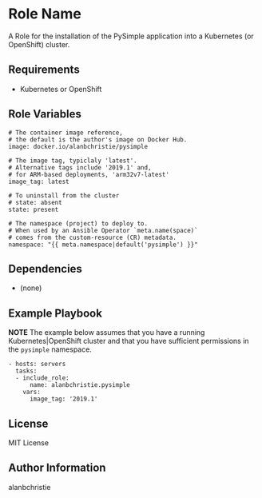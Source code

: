 Role Name
=========

A Role for the installation of the PySimple application into a Kubernetes
(or OpenShift) cluster.

Requirements
------------

-   Kubernetes or OpenShift 

Role Variables
--------------

    # The container image reference,
    # the default is the author's image on Docker Hub.
    image: docker.io/alanbchristie/pysimple
    
    # The image tag, typiclaly 'latest'.
    # Alternative tags include '2019.1' and,
    # for ARM-based deployments, 'arm32v7-latest'
    image_tag: latest

    # To uninstall from the cluster
    # state: absent
    state: present

    # The namespace (project) to deploy to.
    # When used by an Ansible Operator `meta.name(space)`
    # comes from the custom-resource (CR) metadata.
    namespace: "{{ meta.namespace|default('pysimple') }}"

Dependencies
------------

-   (none)

Example Playbook
----------------

**NOTE** The example below assumes that you have a running Kubernetes|OpenShift
cluster and that you have sufficient permissions in the
`pysimple` namespace.

    - hosts: servers
      tasks:
      - include_role:
          name: alanbchristie.pysimple
        vars:
          image_tag: '2019.1'

License
-------

MIT License

Author Information
------------------

alanbchristie
